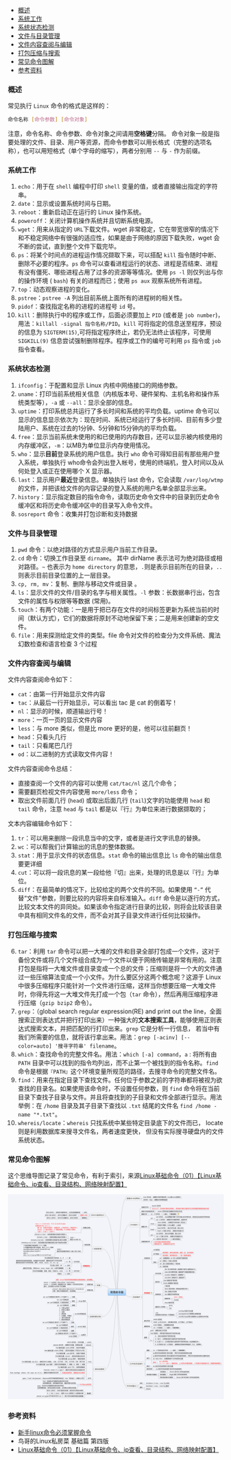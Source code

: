 - [概述](#概述)
- [系统工作](#系统工作)
- [系统状态检测](#系统状态检测)
- [文件与目录管理](#文件与目录管理)
- [文件内容查阅与编辑](#文件内容查阅与编辑)
- [打包压缩与搜索](#打包压缩与搜索)
- [常见命令图解](#常见命令图解)
- [参考资料](#参考资料)

### 概述
常见执行 `Linux` 命令的格式是这样的：

```bash
命令名称 [命令参数] [命令对象]
```
注意，命令名称、命令参数、命令对象之间请用**空格键**分隔。
命令对象一般是指要处理的文件、目录、用户等资源，而命令参数可以用长格式（完整的选项名称），也可以用短格式（单个字母的缩写），两者分别用 `--` 与 `-` 作为前缀。

### 系统工作
1. `echo`：用于在 `shell` 编程中打印 `shell` 变量的值，或者直接输出指定的字符串。
2. `date`：显示或设置系统时间与日期。
3. `reboot`：重新启动正在运行的 Linux 操作系统。
4. `poweroff`：关闭计算机操作系统并且切断系统电源。
5. `wget`：用来从指定的 `URL`下载文件。wget 非常稳定，它在带宽很窄的情况下和不稳定网络中有很强的适应性，如果是由于网络的原因下载失败，wget 会不断的尝试，直到整个文件下载完毕。
6. `ps`：将某个时间点的进程运作情况撷取下来，可以搭配 `kill` 指令随时中断、删除不必要的程序。`ps` 命令可以查看进程运行的状态、进程是否结束、进程有没有僵死、哪些进程占用了过多的资源等等情况。使用 `ps -l` 则仅列出与你的操作环境 ( `bash`) 有关的进程而已；使用 `ps aux` 观察系统所有进程。
7. `top`：动态观察进程的变化。
8. `pstree`：`pstree -A` 列出目前系统上面所有的进程树的相关性。
9. `pidof`：查找指定名称的进程的进程号 `id` 号。
10. `kill`：删除执行中的程序或工作，后面必须要加上 `PID` (或者是 `job number`)，用法：`killall -signal 指令名称/PID`。`kill` 可将指定的信息送至程序，预设的信息为 `SIGTERM(15)`,可将指定程序终止，若仍无法终止该程序，可使用 `SIGKILL(9)` 信息尝试强制删除程序。程序或工作的编号可利用 `ps` 指令或 `job` 指令查看。 

### 系统状态检测

1. `ifconfig`：于配置和显示 Linux 内核中网络接口的网络参数。
2. `uname`：打印当前系统相关信息（内核版本号、硬件架构、主机名称和操作系统类型等），`-a` 或 `--all`：显示全部的信息。
3. `uptime`：打印系统总共运行了多长时间和系统的平均负载。uptime 命令可以显示的信息显示依次为：现在时间、系统已经运行了多长时间、目前有多少登陆用户、系统在过去的1分钟、5分钟和15分钟内的平均负载。
4. `free`：显示当前系统未使用的和已使用的内存数目，还可以显示被内核使用的内存缓冲区，`-m`：以MB为单位显示内存使用情况。
5. `who`：显示**目前**登录系统的用户信息。执行 `who` 命令可得知目前有那些用户登入系统，单独执行 who命令会列出登入帐号，使用的终端机，登入时间以及从何处登入或正在使用哪个 X 显示器。
6. `last`：显示用户**最近**登录信息。单独执行 last 命令，它会读取 `/var/log/wtmp` 的文件，并把该给文件的内容记录的登入系统的用户名单全部显示出来。
7. `history`：显示指定数目的指令命令，读取历史命令文件中的目录到历史命令缓冲区和将历史命令缓冲区中的目录写入命令文件。
8. `sosreport` 命令：收集并打包诊断和支持数据

### 文件与目录管理

1. `pwd` 命令：以绝对路径的方式显示用户当前工作目录。
2. `cd` 命令：切换工作目录至 `dirname`。 其中 dirName 表示法可为绝对路径或相对路径。`~` 也表示为 `home directory` 的意思，`.`则是表示目前所在的目录，`..` 则表示目前目录位置的上一层目录。
3. `cp, rm, mv`：复制、删除与移动文件或目录 。
4. `ls`：显示文件的文件/目录的名字与相关属性。`-l` 参数：长数据串行出，包含文件的属性与权限等等数据 (常用)。
5. `touch`：有两个功能：一是用于把已存在文件的时间标签更新为系统当前的时间（默认方式），它们的数据将原封不动地保留下来；二是用来创建新的空文件。
6. `file`：用来探测给定文件的类型。file 命令对文件的检查分为文件系统、魔法幻数检查和语言检查 3 个过程

### 文件内容查阅与编辑
文件内容查阅命令如下：

* `cat`：由第一行开始显示文件内容
* `tac`：从最后一行开始显示，可以看出 tac 是 cat 的倒着写！
* `nl`：显示的时候，顺道输出行号！
* `more`：一页一页的显示文件内容
* `less`：与 more 类似，但是比 more 更好的是，他可以往前翻页！
* `head`：只看头几行
* `tail`：只看尾巴几行
* `od`：以二进制的方式读取文件内容！

文件内容查阅命令总结：

* 直接查阅一个文件的内容可以使用 `cat/tac/nl` 这几个命令；
* 需要翻页检视文件内容使用 `more/less` 命令；
* 取出文件前面几行 (`head`) 或取出后面几行 (`tail`)文字的功能使用 `head` 和 `tail` 命令，注意 `head` 与 `tail` 都是以『行』为单位来进行数据撷取的；

文本内容编辑命令如下：

1. `tr`：可以用来删除一段讯息当中的文字，或者是进行文字讯息的替换。
2. `wc`：可以帮我们计算输出的讯息的整体数据。
3. `stat`：用于显示文件的状态信息。`stat` 命令的输出信息比 `ls` 命令的输出信息要更详细
4. `cut`：可以将一段讯息的某一段给他『切』出来，处理的讯息是以『行』为单位。
5. `diff`：在最简单的情况下，比较给定的两个文件的不同。如果使用 `“-”` 代替“文件”参数，则要比较的内容将来自标准输入。`diff` 命令是以逐行的方式，比较文本文件的异同处。如果该命令指定进行目录的比较，则将会比较该目录中具有相同文件名的文件，而不会对其子目录文件进行任何比较操作。

### 打包压缩与搜索
6. `tar`：利用 `tar` 命令可以把一大堆的文件和目录全部打包成一个文件，这对于备份文件或将几个文件组合成为一个文件以便于网络传输是非常有用的。注意打包是指将一大堆文件或目录变成一个总的文件；压缩则是将一个大的文件通过一些压缩算法变成一个小文件。为什么要区分这两个概念呢？这源于 Linux 中很多压缩程序只能针对一个文件进行压缩，这样当你想要压缩一大堆文件时，你得先将这一大堆文件先打成一个包（`tar` 命令），然后再用压缩程序进行压缩（`gzip bzip2` 命令）。
7. `grep`：（global search regular expression(RE) and print out the line，全面搜索正则表达式并把行打印出来）一种强大的**文本搜索工具**，能够使用正则表达式搜索文本，并把匹配的行打印出来。`grep` 它是分析一行信息， 若当中有我们所需要的信息，就将该行拿出来。用法：`grep [-acinv] [--color=auto] '搜寻字符串' filename`。
8. `which`：查找命令的完整文件名。用法：`which [-a] command`，`a` : 将所有由 `PATH` 目录中可以找到的指令均列出，而不止第一个被找到的指令名称。`find` 命令是根据`『PATH』`这个环境变量所规范的路径，去搜寻命令的完整文件名。
9. `find`：用来在指定目录下查找文件。任何位于参数之前的字符串都将被视为欲查找的目录名。如果使用该命令时，不设置任何参数，则 `find` 命令将在当前目录下查找子目录与文件。并且将查找到的子目录和文件全部进行显示。用法举例：在 `/home` 目录及其子目录下查找以 `.txt` 结尾的文件名 `find /home -name "*.txt"`。
10. `whereis/locate`：`whereis` 只找系统中某些特定目录底下的文件而已， locate则是利用数据库来搜寻文件名，两者速度更快， 但没有实际搜寻硬盘内的文件系统状态。

### 常见命令图解
这个思维导图记录了常见命令，有利于索引，来源[Linux基础命令（01）【Linux基础命令、ip查看、目录结构、网络映射配置】](https://blog.csdn.net/zkk1973/article/details/80606832)

![image](images/0.3605952030126039.png)

### 参考资料
* [新手linux命令必须掌握命令](https://man.linuxde.net/xinshoumingling)
* 鸟哥的Linux私房菜 基础篇 第四版
* [Linux基础命令（01）【Linux基础命令、ip查看、目录结构、网络映射配置】](https://blog.csdn.net/zkk1973/article/details/80606832)